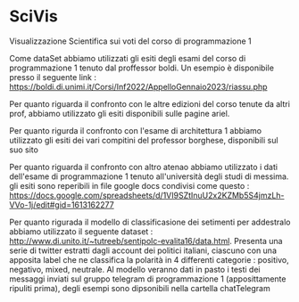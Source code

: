 # SciVis
Visualizzazione Scientifica sui voti del corso di programmazione 1

Come dataSet abbiamo utilizzati gli esiti degli esami del corso di programmazione 1 tenuto dal proffessor boldi. 
Un esempio è disponibile presso il seguente link : https://boldi.di.unimi.it/Corsi/Inf2022/AppelloGennaio2023/riassu.php

Per quanto riguarda il confronto con le altre edizioni del corso tenute da altri prof, abbiamo utilizzato gli esiti disponibili sulle pagine ariel. 

Per quanto rigurda il confronto con l'esame di architettura 1 abbiamo utilizzato gli esiti dei vari compitini del professor borghese, disponibili sul suo sito 

Per quanto riguarda il confronto con altro atenao abbiamo utilizzato i dati dell'esame di programmazione 1 tenuto all'università degli studi di messima. gli esiti sono reperibili in file google docs condivisi come questo : https://docs.google.com/spreadsheets/d/1VI9SZtInuU2x2KZMb5S4jmzLh-VVo-1j/edit#gid=1613162277

Per quanto rigurada il modello di classificasione dei setimenti per addestralo abbiamo utilizzato il seguente dataset : http://www.di.unito.it/~tutreeb/sentipolc-evalita16/data.html.
Presenta una serie di twitter estratti dagli account dei politici italiani, ciascuno con una apposita label che ne classifica la polarità in 4 differenti categorie : positivo, negativo, mixed, neutrale. 
Al modello veranno dati in pasto i testi dei messaggi inviati sul gruppo telegram di programmazione 1 (apposittamente ripuliti prima), degli esempi sono dipsonibili nella cartella chatTelegram

